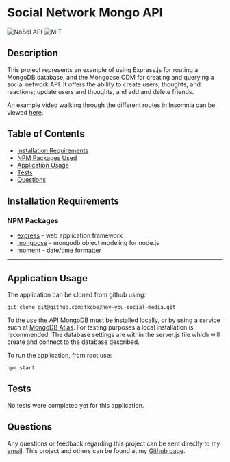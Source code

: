# Social Network Mongo API
![NoSql API](https://img.shields.io/github/languages/top/yooperjb/social_api) ![MIT](https://img.shields.io/badge/license-MIT-blue)

## Description
This project represents an example of using Express.js for routing a MongoDB database, and the Mongoose ODM for creating and querying a social network API. It offers the ability to create users, thoughts, and reactions; update users and thoughts, and add and delete friends.

An example video walking through the different routes in Insomnia can be viewed [here]().

## Table of Contents
* [Installation Requirements](#install)
* [NPM Packages Used](#npm)
* [Application Usage](#usage)
* [Tests](#tests)
* [Questions](#questions)

## <a name=install></a>Installation Requirements

### <a name=npm></a>NPM Packages
* [express](https://expressjs.com/) - web application framework
* [mongoose](https://mongoosejs.com/) - mongodb object modeling for node.js
* [moment](https://momentjs.com/) - date/time formatter

***

## <a name=usage></a>Application Usage
The application can be cloned from github using:
```
git clone git@github.com:fkobe3hey-you-social-media.git
```
To the use the API MongoDB must be installed locally, or by using a service such at [MongoDB Atlas](https://www.mongodb.com/cloud/atlas). For testing purposes a local installation is recommended. The database settings are within the server.js file which will create and connect to the database described.

To run the application, from root use:
```
npm start
```
## Tests
No tests were completed yet for this application. 

## Questions
Any questions or feedback regarding this project can be sent directly to my [email](mailto:fkobe3@gmail.com). This project and others can be found at my [Github page]('https://github.com/fkobe3').